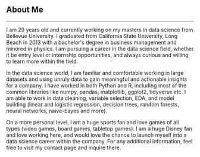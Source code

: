 ## About Me
---
I am 29 years old and currently working on my masters in data science from Bellevue University. I graduated from California State University, Long Beach in 2013 with a bachelor's degree in business management and minored in physics. I am pursuing a career in the data science field, whether it be entry level or internship opportunities, and always curious and willing to learn more within the field.  
  
  
In the data science world, I am familiar and comfortable working in large datasets and using unruly data to gain meaningful and actionable insights for a company. I have worked in both Python and R, including most of the common libraries like numpy, pandas, matplotlib, ggplot2, tidyverse etc. I am able to work in data cleaning, variable selection, EDA,  and model building (linear and logistic regression, decision trees, random forests, neural networks, naive-bayes and more). 
  
  
  On a more personal level, I am a huge sports fan and love games of all types (video games, board games, tabletop games). I am a huge Disney fan and love working here, and would love the chance to launch myself into a data science career within the company. For any additional information, feel free to visit my contact page and inquire there.
